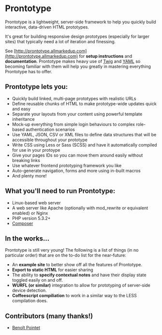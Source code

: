 Prontotype
==========

Prontotype is a lightweight, server-side framework to help you quickly build interactive, data-driven HTML prototypes.

It's great for building responsive design prototypes (especially for larger sites) that typically need a lot of iteration and finessing.

See [http://prontotype.allmarkedup.com](http://prontotype.allmarkedup.com) for **setup instructions** and **documentation**. Prontotype makes heavy use of [Twig](http://twig.sensiolabs.org/) and [YAML](http://yaml.org/start.html) so becoming familiar with them will help you greatly in mastering everything Prontotype has to offer.

Prontotype lets you:
--------------------

* Quickly build linked, multi-page prototypes with realistic URLs
* Define reusable chunks of HTML to make prototype-wide updates quick and easy
* Separate your layouts from your content using powerful template inheritance
* Mock-up everything from simple login behaviours to complex role-based authentication scenarios
* Use YAML, JSON, CSV or XML files to define data structures that will be accessible throughout your prototype
* Write CSS using Less or Sass (SCSS) and have it automatically compiled for use in your protoype
* Give your pages IDs so you can move them around easily without breaking links
* Use whatever frontend prototyping framework you like
* Auto-generate navigation, forms and more using in-built macros
* And plenty more!

What you'll need to run Prontotype:
--------------------

* Linux-based web server
* A web server like Apache (optionally with mod_rewrite or equivalent enabled) or Nginx
* PHP version 5.3.2+
* [Composer](http://getcomposer.org)

In the works...
---------------

Prontotype is still very young! The following is a list of things (in no particular order) that are on the to-do list for the near-future:

* An **example site** to better show off all the features of Prontotype.
* **Export to static HTML** for easier sharing
* The ability to **specify contextual notes** and have their display state toggled easily on and off.
* **WURFL (or similar)**  integration to allow for prototyping of server-side device detection.
* **Coffeescript compiliation** to work in a similar way to the LESS compilation does.

Contributors (many thanks!)
---------------------------

* [Benoît Pointet](https://github.com/benoitpointet)
